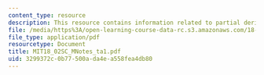 ```yaml
---
content_type: resource
description: This resource contains information related to partial derivatives.
file: /media/https%3A/open-learning-course-data-rc.s3.amazonaws.com/18-02sc-multivariable-calculus-fall-2010/3299372c0b77500ada4ea558fea4db80_MIT18_02SC_MNotes_ta1.pdf
file_type: application/pdf
resourcetype: Document
title: MIT18_02SC_MNotes_ta1.pdf
uid: 3299372c-0b77-500a-da4e-a558fea4db80
---
```

